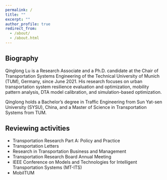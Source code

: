 ```yaml
---
permalink: /
title: ""
excerpt: ""
author_profile: true
redirect_from: 
  - /about/
  - /about.html
---
```


## Biography

Qinglong Lu is a Research Associate and a Ph.D. candidate at the Chair of Transportation Systems Engineering of the Technical University of Munich (TUM), Germany, since June 2021. His research focuses on urban transportation system resilience evaluation and optimization, mobility pattern analysis, DTA model calibration, and simulation-based optimization.

Qinglong holds a Bachelor’s degree in Traffic Engineering from Sun Yat-sen University (SYSU), China, and a Master of Science in Transportation Systems from TUM.

## Reviewing activities
- Transportation Research Part A: Policy and Practice
- Transportation Letters
- Research in Transportation Business and Management
- Transportation Research Board Annual Meeting
- IEEE Conference on Models and Technologies for Intelligent Transportation Systems (MT-ITS)
- MobilTUM